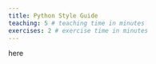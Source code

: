 ```yaml
---
title: Python Style Guide
teaching: 5 # teaching time in minutes
exercises: 2 # exercise time in minutes
---
```


here
